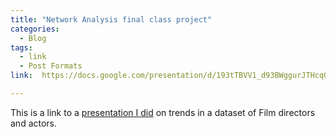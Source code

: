 ```yaml
---
title: "Network Analysis final class project"
categories:
  - Blog
tags:
  - link
  - Post Formats
link:  https://docs.google.com/presentation/d/193tTBVV1_d93BWggurJTHcqGyJ8dQ6VW2ZASJx-rwLU/edit?usp=sharing

---
```


This is a link to a [presentation I did](https://docs.google.com/presentation/d/193tTBVV1_d93BWggurJTHcqGyJ8dQ6VW2ZASJx-rwLU/edit?usp=sharing) on trends in a dataset of Film directors and actors.
